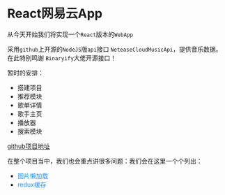 # React网易云App

从今天开始我们将实现一个`React`版本的`WebApp`

采用`github`上开源的`NodeJS`版`api`接口 `NeteaseCloudMusicApi`，提供音乐数据。在此特别鸣谢 `Binaryify`大佬开源接口！

暂时的安排：
+ 搭建项目
+ 推荐模块
+ 歌单详情
+ 歌手主页
+ 播放器
+ 搜索模块


[github项目地址](https://github.com/taopoppy/cloud-music)

在整个项目当中，我们也会重点讲很多问题：我们会在这里一个个列出：

+ <font color=#1E90FF>图片懒加载</font>
+ <font color=#1E90FF>redux缓存</font>